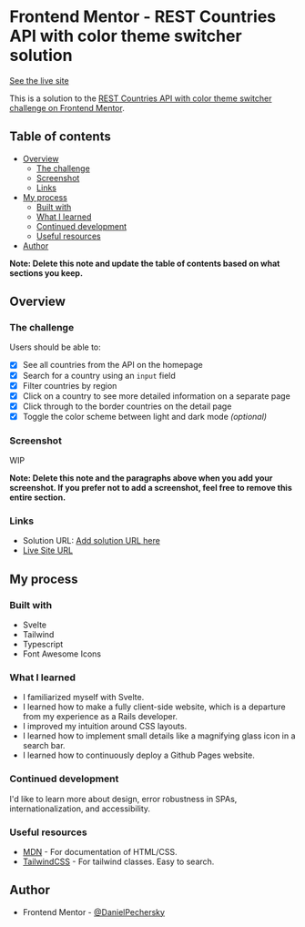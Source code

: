 # Frontend Mentor - REST Countries API with color theme switcher solution

[See the live site](https://danielpechersky.github.io/rest-countries-api/)

This is a solution to the [REST Countries API with color theme switcher challenge on Frontend Mentor](https://www.frontendmentor.io/challenges/rest-countries-api-with-color-theme-switcher-5cacc469fec04111f7b848ca).

## Table of contents

- [Overview](#overview)
  - [The challenge](#the-challenge)
  - [Screenshot](#screenshot)
  - [Links](#links)
- [My process](#my-process)
  - [Built with](#built-with)
  - [What I learned](#what-i-learned)
  - [Continued development](#continued-development)
  - [Useful resources](#useful-resources)
- [Author](#author)

**Note: Delete this note and update the table of contents based on what sections you keep.**

## Overview

### The challenge

Users should be able to:

- [x] See all countries from the API on the homepage
- [x] Search for a country using an `input` field
- [x] Filter countries by region
- [x] Click on a country to see more detailed information on a separate page
- [x] Click through to the border countries on the detail page
- [x] Toggle the color scheme between light and dark mode *(optional)*

### Screenshot

WIP

**Note: Delete this note and the paragraphs above when you add your screenshot. If you prefer not to add a screenshot, feel free to remove this entire section.**

### Links

- Solution URL: [Add solution URL here](https://your-solution-url.com)
- [Live Site URL](https://danielpechersky.github.io/rest-countries-api/)

## My process

### Built with

- Svelte
- Tailwind
- Typescript
- Font Awesome Icons

### What I learned

- I familiarized myself with Svelte.
- I learned how to make a fully client-side website, which is a departure from my experience as a Rails developer.
- I improved my intuition around CSS layouts.
- I learned how to implement small details like a magnifying glass icon in a search bar.
- I learned how to continuously deploy a Github Pages website.

### Continued development

I'd like to learn more about design, error robustness in SPAs, internationalization, and accessibility.

### Useful resources

- [MDN](https://developer.mozilla.org/en-US/) - For documentation of HTML/CSS.
- [TailwindCSS](https://tailwindcss.com) - For tailwind classes. Easy to search.

## Author

- Frontend Mentor - [@DanielPechersky](https://www.frontendmentor.io/profile/DanielPechersky)
